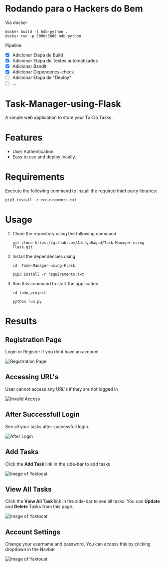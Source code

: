 # Rodando para o Hackers do Bem

Via docker

```
docker build -t hdb-python .
docker run -p 5000:5000 hdb-python
```

Pipeline

- [x] Adicionar Etapa de Build
- [x] Adicionar Etapa de Testes automatizados
- [x] Adicionar Bandit
- [x] Adicionar Dependency-check
- [ ] Adicionar Etapa de "Deploy"
- [ ] ...

# Task-Manager-using-Flask

A simple web application to store your To-Do Tasks .

# Features

- User Authentication
- Easy to use and deploy locally.

# Requirements

Execute the following command to install the required third party libraries:

`pip3 install -r requirements.txt`

# Usage

1. Clone the repository using the following command

   `git clone https://github.com/AdityaBagad/Task-Manager-using-Flask.git`

2. Install the dependencies using

   `cd  Task-Manager-using-Flask`

   `pip3 install -r requirements.txt`

3. Run this command to start the application

   `cd todo_project`

   `python run.py`

# Results

## Registration Page

Login or Register if you dont have an account

![Registration Page](output/register.jpg)

## Accessing URL's

User cannot access any URL's if they are not logged in

![Invalid Access](output/invalid-access.jpg)

## After Successfull Login

See all your tasks after successfull login.

![After Login](output/after-login.jpg)

## Add Tasks

Click the **Add Task** link in the side-bar to add tasks

![Image of Yaktocat](output/add-task.jpg)

## View All Tasks

Click the **View All Task** link in the side-bar to see all tasks. You can **Update** and **Delete** Tasks from this page.

![Image of Yaktocat](output/all-tasks.jpg)

## Account Settings

Change your username and password. You can access this by clicking dropdown in the Navbar

![Image of Yaktocat](output/account-settings.jpg)
